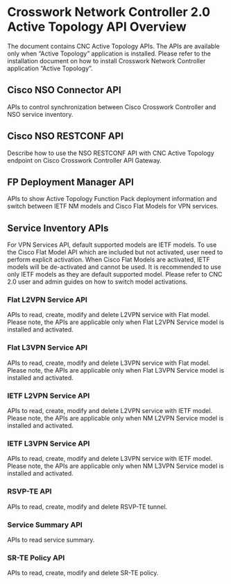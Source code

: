 # Crosswork Network Controller 2.0 Active Topology API Overview

The document contains CNC Active Topology APIs. The APIs are available only when “Active Topology” application is installed. Please refer to the installation document on how to install Crosswork Network Controller application “Active Topology”.

## Cisco NSO Connector API

APIs to control synchronization between Cisco Crosswork Controller and NSO service inventory.

## Cisco NSO RESTCONF API

Describe how to use the NSO RESTCONF API with CNC Active Topology endpoint on Cisco Crosswork Controller API Gateway.

## FP Deployment Manager API

APIs to show Active Topology Function Pack deployment information and switch between IETF NM models and Cisco Flat Models for VPN services.

## Service Inventory APIs

For VPN Services API,  default supported models are IETF models. To use the Cisco Flat Model API which are included but not activated, user  need to perform explicit activation. When Cisco Flat Models are activated, IETF models will be de-activated and cannot be used. It is recommended to use only IETF models as they are default supported model. Please refer to CNC 2.0 user and admin guides on how to switch model activations.

### Flat L2VPN Service API

APIs to read, create, modify and delete L2VPN service with Flat model.
Please note, the APIs are applicable only when Flat L2VPN Service model is installed and activated.

### Flat L3VPN Service API

APIs to read, create, modify and delete L3VPN service with Flat model.
Please note, the APIs are applicable only when Flat L3VPN Service model is installed and activated.

### IETF L2VPN Service API

APIs to read, create, modify and delete L2VPN service with IETF model.
Please note, the APIs are applicable only when NM L2VPN Service model is installed and activated.

### IETF L3VPN Service API

APIs to read, create, modify and delete L3VPN service with IETF model.
Please note, the APIs are applicable only when NM L3VPN Service model is installed and activated.

### RSVP-TE API

APIs to read, create, modify and delete RSVP-TE tunnel.

### Service Summary API

APIs to read service summary.

### SR-TE Policy API

APIs to read, create, modify and delete SR-TE policy.
